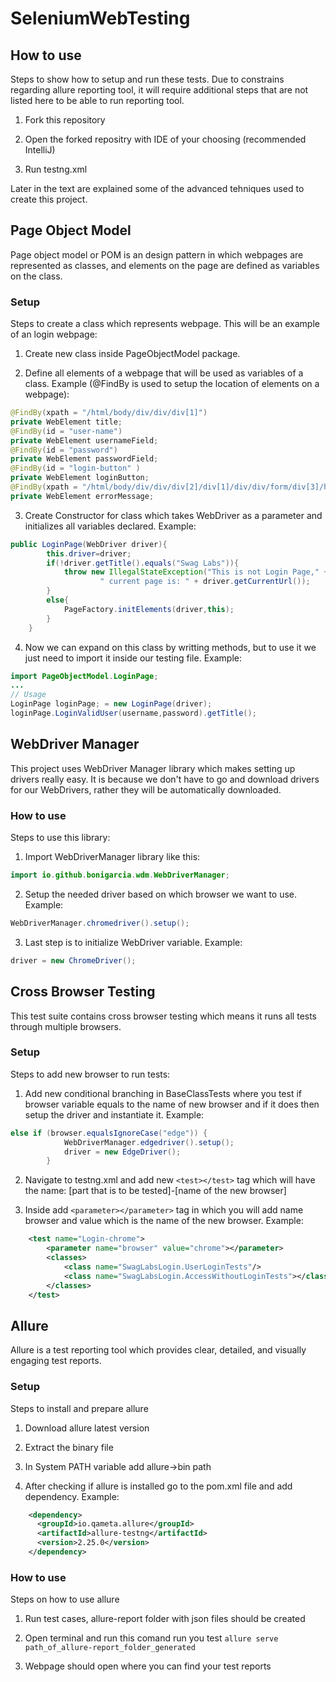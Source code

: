 # SeleniumWebTesting

## How to use
Steps to show how to setup and run these tests. Due to constrains regarding allure reporting tool, it will require additional steps that are not listed here to be able to run reporting tool.
1. Fork this repository

2. Open the forked repositry with IDE of your choosing (recommended IntelliJ)

3. Run testng.xml

Later in the text are explained some of the advanced tehniques used to create this project.

## Page Object Model
Page object model or POM is an design pattern in which webpages are represented as classes, and elements on the page are defined as variables on the class. 
### Setup
Steps to create a class which represents webpage. This will be an example of an login webpage:
1. Create new class inside PageObjectModel package.

2. Define all elements of a webpage that will be used as variables of a class. Example (@FindBy is used to setup the location of elements on a webpage):
```java
@FindBy(xpath = "/html/body/div/div/div[1]")
private WebElement title;
@FindBy(id = "user-name")
private WebElement usernameField;
@FindBy(id = "password")
private WebElement passwordField;
@FindBy(id = "login-button" )
private WebElement loginButton;
@FindBy(xpath = "/html/body/div/div/div[2]/div[1]/div/div/form/div[3]/h3")
private WebElement errorMessage;
```
3. Create Constructor for class which takes WebDriver as a parameter and initializes all variables declared. Example:
```java
public LoginPage(WebDriver driver){
        this.driver=driver;
        if(!driver.getTitle().equals("Swag Labs")){
            throw new IllegalStateException("This is not Login Page," +
                    " current page is: " + driver.getCurrentUrl());
        }
        else{
            PageFactory.initElements(driver,this);
        }
    }
```
4. Now we can expand on this class by writting methods, but to use it we just need to import it inside our testing file. Example:
```java
import PageObjectModel.LoginPage;
...
// Usage
LoginPage loginPage; = new LoginPage(driver);
loginPage.LoginValidUser(username,password).getTitle();
```


## WebDriver Manager
This project uses WebDriver Manager library which makes setting up drivers really easy. It is because we don't have to go and download drivers for our WebDrivers, rather they will be automatically downloaded.
### How to use
Steps to use this library:
1. Import WebDriverManager library like this:
```java
import io.github.bonigarcia.wdm.WebDriverManager;
```
2. Setup the needed driver based on which browser we want to use. Example:
```java
WebDriverManager.chromedriver().setup();
```
3. Last step is to initialize WebDriver variable. Example:
```java
driver = new ChromeDriver();
```


## Cross Browser Testing
This test suite contains cross browser testing which means it runs all tests through multiple browsers.
### Setup
Steps to add new browser to run tests:
1. Add new conditional branching in BaseClassTests where you test if browser variable equals to the name of new browser and if it does then setup the driver and instantiate it. Example:
```java
else if (browser.equalsIgnoreCase("edge")) {
            WebDriverManager.edgedriver().setup();
            driver = new EdgeDriver();
        }
```
2. Navigate to testng.xml and add new ```<test></test>``` tag which will have the name: [part that is to be tested]-[name of the new browser]

3. Inside <test></test> add ```<parameter></parameter>``` tag in which you will add name browser and value which is the name of the new browser. Example:
```xml
    <test name="Login-chrome">
        <parameter name="browser" value="chrome"></parameter>
        <classes>
            <class name="SwagLabsLogin.UserLoginTests"/>
            <class name="SwagLabsLogin.AccessWithoutLoginTests"></class>
        </classes>
    </test>
```


## Allure
Allure is a test reporting tool which provides clear, detailed, and visually engaging test reports.
### Setup
Steps to install and prepare allure
1. Download allure latest version

2. Extract the binary file

3. In System PATH variable add allure->bin path

4. After checking if allure is installed go to the pom.xml file and add dependency. Example:
```xml
    <dependency>
      <groupId>io.qameta.allure</groupId>
      <artifactId>allure-testng</artifactId>
      <version>2.25.0</version>
    </dependency>
```
### How to use
Steps on how to use allure
1. Run test cases, allure-report folder with json files should be created

2. Open terminal and run this comand run you test ```allure serve path_of_allure-report_folder_generated```

3. Webpage should open where you can find your test reports